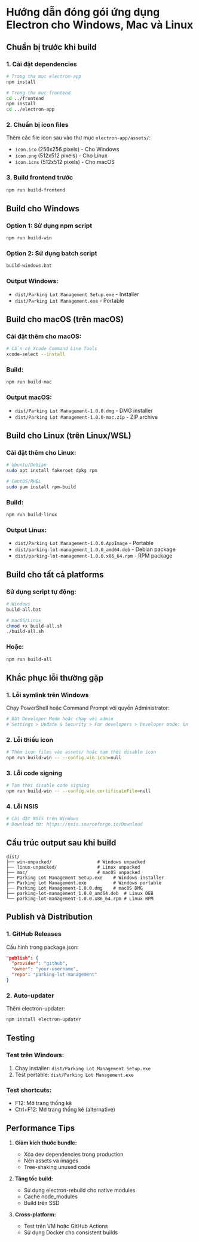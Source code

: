 # Hướng dẫn đóng gói ứng dụng Electron cho Windows, Mac và Linux

## Chuẩn bị trước khi build

### 1. Cài đặt dependencies
```bash
# Trong thư mục electron-app
npm install

# Trong thư mục frontend
cd ../frontend
npm install
cd ../electron-app
```

### 2. Chuẩn bị icon files
Thêm các file icon sau vào thư mục `electron-app/assets/`:
- `icon.ico` (256x256 pixels) - Cho Windows
- `icon.png` (512x512 pixels) - Cho Linux
- `icon.icns` (512x512 pixels) - Cho macOS

### 3. Build frontend trước
```bash
npm run build-frontend
```

## Build cho Windows

### Option 1: Sử dụng npm script
```bash
npm run build-win
```

### Option 2: Sử dụng batch script
```bash
build-windows.bat
```

### Output Windows:
- `dist/Parking Lot Management Setup.exe` - Installer
- `dist/Parking Lot Management.exe` - Portable

## Build cho macOS (trên macOS)

### Cài đặt thêm cho macOS:
```bash
# Cần có Xcode Command Line Tools
xcode-select --install
```

### Build:
```bash
npm run build-mac
```

### Output macOS:
- `dist/Parking Lot Management-1.0.0.dmg` - DMG installer
- `dist/Parking Lot Management-1.0.0-mac.zip` - ZIP archive

## Build cho Linux (trên Linux/WSL)

### Cài đặt thêm cho Linux:
```bash
# Ubuntu/Debian
sudo apt install fakeroot dpkg rpm

# CentOS/RHEL
sudo yum install rpm-build
```

### Build:
```bash
npm run build-linux
```

### Output Linux:
- `dist/Parking Lot Management-1.0.0.AppImage` - Portable
- `dist/parking-lot-management_1.0.0_amd64.deb` - Debian package
- `dist/parking-lot-management-1.0.0.x86_64.rpm` - RPM package

## Build cho tất cả platforms

### Sử dụng script tự động:
```bash
# Windows
build-all.bat

# macOS/Linux
chmod +x build-all.sh
./build-all.sh
```

### Hoặc:
```bash
npm run build-all
```

## Khắc phục lỗi thường gặp

### 1. Lỗi symlink trên Windows
Chạy PowerShell hoặc Command Prompt với quyền Administrator:
```bash
# Bật Developer Mode hoặc chạy với admin
# Settings > Update & Security > For developers > Developer mode: On
```

### 2. Lỗi thiếu icon
```bash
# Thêm icon files vào assets/ hoặc tạm thời disable icon
npm run build-win -- --config.win.icon=null
```

### 3. Lỗi code signing
```bash
# Tạm thời disable code signing
npm run build-win -- --config.win.certificateFile=null
```

### 4. Lỗi NSIS
```bash
# Cài đặt NSIS trên Windows
# Download từ: https://nsis.sourceforge.io/Download
```

## Cấu trúc output sau khi build

```
dist/
├── win-unpacked/                 # Windows unpacked
├── linux-unpacked/               # Linux unpacked  
├── mac/                          # macOS unpacked
├── Parking Lot Management Setup.exe    # Windows installer
├── Parking Lot Management.exe          # Windows portable
├── Parking Lot Management-1.0.0.dmg    # macOS DMG
├── parking-lot-management_1.0.0_amd64.deb  # Linux DEB
└── parking-lot-management-1.0.0.x86_64.rpm # Linux RPM
```

## Publish và Distribution

### 1. GitHub Releases
Cấu hình trong package.json:
```json
"publish": {
  "provider": "github",
  "owner": "your-username", 
  "repo": "parking-lot-management"
}
```

### 2. Auto-updater
Thêm electron-updater:
```bash
npm install electron-updater
```

## Testing

### Test trên Windows:
1. Chạy installer: `dist/Parking Lot Management Setup.exe`
2. Test portable: `dist/Parking Lot Management.exe`

### Test shortcuts:
- F12: Mở trang thống kê
- Ctrl+F12: Mở trang thống kê (alternative)

## Performance Tips

1. **Giảm kích thước bundle:**
   - Xóa dev dependencies trong production
   - Nén assets và images
   - Tree-shaking unused code

2. **Tăng tốc build:**
   - Sử dụng electron-rebuild cho native modules
   - Cache node_modules
   - Build trên SSD

3. **Cross-platform:**
   - Test trên VM hoặc GitHub Actions
   - Sử dụng Docker cho consistent builds
